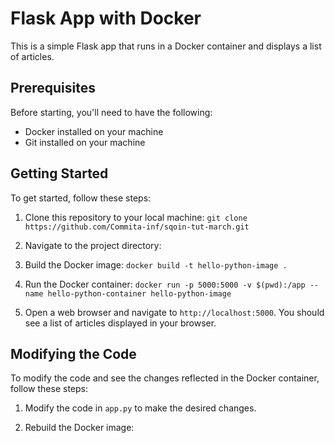 # Flask App with Docker

This is a simple Flask app that runs in a Docker container and displays a list of articles.

## Prerequisites

Before starting, you'll need to have the following:

- Docker installed on your machine
- Git installed on your machine

## Getting Started

To get started, follow these steps:

1. Clone this repository to your local machine:
   `git clone https://github.com/Commita-inf/sqoin-tut-march.git`

2. Navigate to the project directory:

3. Build the Docker image:
   `docker build -t hello-python-image .`

4. Run the Docker container:
   `docker run -p 5000:5000 -v $(pwd):/app --name hello-python-container hello-python-image`

5. Open a web browser and navigate to `http://localhost:5000`. You should see a list of articles displayed in your browser.

## Modifying the Code

To modify the code and see the changes reflected in the Docker container, follow these steps:

1. Modify the code in `app.py` to make the desired changes.

2. Rebuild the Docker image:
